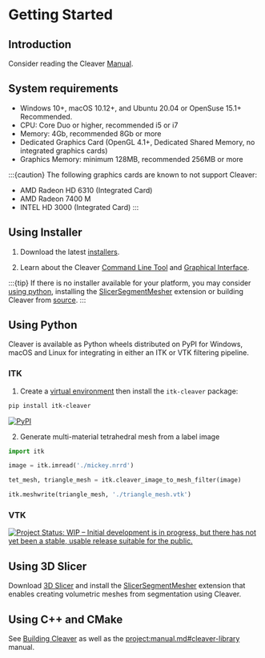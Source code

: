 # Getting Started

## Introduction

Consider reading the Cleaver [Manual](manual.md).

## System requirements

* Windows 10+, macOS 10.12+, and Ubuntu 20.04 or OpenSuse 15.1+ Recommended.
* CPU: Core Duo or higher, recommended i5 or i7
* Memory: 4Gb, recommended 8Gb or more
* Dedicated Graphics Card (OpenGL 4.1+, Dedicated Shared Memory, no integrated graphics cards)
* Graphics Memory: minimum 128MB, recommended 256MB or more

:::{caution}
The following graphics cards are known to not support Cleaver:
- AMD Radeon HD 6310 (Integrated Card)
- AMD Radeon 7400 M
- INTEL HD 3000 (Integrated Card)
:::

## Using Installer

1. Download the latest [installers](https://github.com/SCIInstitute/Cleaver/releases/latest).

2. Learn about the Cleaver [Command Line Tool](manual.md#command-line-tool) and [Graphical Interface](manual.md#graphical-interface).

:::{tip}
If there is no installer available for your platform, you may consider [using python](#using-python), installing the [SlicerSegmentMesher](#using-3d-slicer) extension or building Cleaver from [source](#using-c-and-cmake).
:::


## Using Python

Cleaver is available as Python wheels distributed on PyPI for Windows, macOS and Linux for integrating in either an ITK or VTK filtering pipeline.

### ITK

1. Create a [virtual environment](https://docs.python.org/3/library/venv.html) then install the `itk-cleaver` package:

```bash
pip install itk-cleaver
```

[![PyPI](https://img.shields.io/pypi/v/itk-cleaver)](https://pypi.org/project/itk-cleaver/)

2. Generate multi-material tetrahedral mesh from a label image

```python
import itk

image = itk.imread('./mickey.nrrd')

tet_mesh, triangle_mesh = itk.cleaver_image_to_mesh_filter(image)

itk.meshwrite(triangle_mesh, './triangle_mesh.vtk')
```

### VTK

[![Project Status: WIP – Initial development is in progress, but there has not yet been a stable, usable release suitable for the public.](https://www.repostatus.org/badges/latest/wip.svg)](https://www.repostatus.org/#wip)

## Using 3D Slicer

Download [3D Slicer](https://download.slicer.org) and install the [SlicerSegmentMesher](https://github.com/lassoan/SlicerSegmentMesher#readme) extension that enables creating volumetric meshes from segmentation using Cleaver.

## Using C++ and CMake

See [Building Cleaver](project:build.md) as well as the <project:manual.md#cleaver-library> manual.

